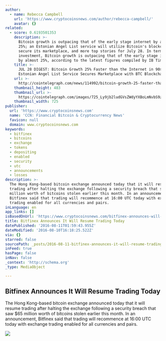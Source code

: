 ```yaml
---
author:
  - name: Rebecca Campbell
    url: 'https://www.cryptocoinsnews.com/author/rebecca-campbell/'
    avatar: {}
related:
  - score: 0.6193501353
    description: >-
      Bitcoin growth is outpacing that of the early stage internet by almost
      25%; an Estonian Angel List service will utilize Bitcoin's blockchain to
      secure its marketplace, and more top stories for July 28. In terms of
      investment, Bitcoin growth is outpacing that of the early stage internet
      by almost 25%, according to the latest figures compiled by IB Times UK.
    title: >-
      JUL 28 DIGEST: Bitcoin Growth 25% Faster than the Internet in 90s;
      Estonian Angel List Service Secures Marketplace with BTC Blockchain
    url: >-
      http://cointelegraph.com/news/114992/bitcoin-growth-25-faster-than-the-internet-in-90s-estonian-angel-list-service-secures-marketplace-with-btc-blockchain
    thumbnail_height: 483
    thumbnail_url: >-
      https://cointelegraph.com/images/725_Ly9jb2ludGVsZWdyYXBoLmNvbS9zdG9yYWdlL3VwbG9hZHMvdmlldy85OTE5MjU5NTUxNmEyZDIxZWMxOTZiZWQzNjI2MjQ0NS5wbmc=.jpg
    thumbnail_width: 725
publisher:
  url: 'https://www.cryptocoinsnews.com'
  name: 'CCN: Financial Bitcoin & Cryptocurrency News'
  favicon: null
  domain: www.cryptocoinsnews.com
keywords:
  - bitfinex
  - bitcoins
  - exchange
  - tokens
  - depositing
  - enabled
  - security
  - utc
  - announcements
  - losses
description: >-
  The Hong Kong-based bitcoin exchange announced today that it will resume
  trading after halting the exchange following a security breach that saw $65
  million worth of bitcoins stolen earlier this month. In an announcement,
  Bitfinex said that trading will recommence at 16:00 UTC today with exchange
  trading enabled for all currencies and pairs.
inLanguage: en
app_links: []
isBasedOnUrl: 'https://www.cryptocoinsnews.com/bitfinex-announces-will-resume-trading-today/'
title: Bitfinex Announces It Will Resume Trading Today
datePublished: '2016-08-11T01:59:43.955Z'
dateModified: '2016-08-10T16:18:25.522Z'
via: {}
starred: false
sourcePath: _posts/2016-08-11-bitfinex-announces-it-will-resume-trading-today.md
inFeed: true
hasPage: false
inNav: false
_context: 'http://schema.org'
_type: MediaObject

---
```

<article style=""><h1>Bitfinex Announces It Will Resume Trading Today</h1><p>The Hong Kong-based bitcoin exchange announced today that it will resume trading after halting the exchange following a security breach that saw $65 million worth of bitcoins stolen earlier this month. In an announcement, Bitfinex said that trading will recommence at 16:00 UTC today with exchange trading enabled for all currencies and pairs.</p><img src="https://www.cryptocoinsnews.com/wp-content/uploads/2016/08/Bitfinex-Announces-It-Will-Resume-Trading-Today.jpg" /></article>